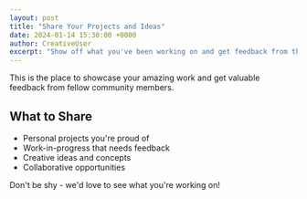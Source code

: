 ```yaml
---
layout: post
title: "Share Your Projects and Ideas"
date: 2024-01-14 15:30:00 +0000
author: CreativeUser
excerpt: "Show off what you've been working on and get feedback from the community."
---
```


This is the place to showcase your amazing work and get valuable feedback from fellow community members.

## What to Share

- Personal projects you're proud of
- Work-in-progress that needs feedback
- Creative ideas and concepts
- Collaborative opportunities

Don't be shy - we'd love to see what you're working on!
